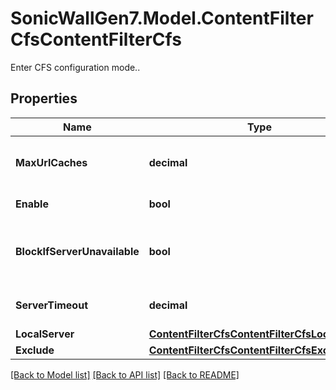 # SonicWallGen7.Model.ContentFilterCfsContentFilterCfs
Enter CFS configuration mode..

## Properties

Name | Type | Description | Notes
------------ | ------------- | ------------- | -------------
**MaxUrlCaches** | **decimal** | Set CFS max URL caches number. | [optional] 
**Enable** | **bool** | Enable CFS. | [optional] 
**BlockIfServerUnavailable** | **bool** | Enable block if CFS server is unavailable. | [optional] 
**ServerTimeout** | **decimal** | Set CFS server timeout. | [optional] 
**LocalServer** | [**ContentFilterCfsContentFilterCfsLocalServer**](ContentFilterCfsContentFilterCfsLocalServer.md) |  | [optional] 
**Exclude** | [**ContentFilterCfsContentFilterCfsExclude**](ContentFilterCfsContentFilterCfsExclude.md) |  | [optional] 

[[Back to Model list]](../README.md#documentation-for-models) [[Back to API list]](../README.md#documentation-for-api-endpoints) [[Back to README]](../README.md)

